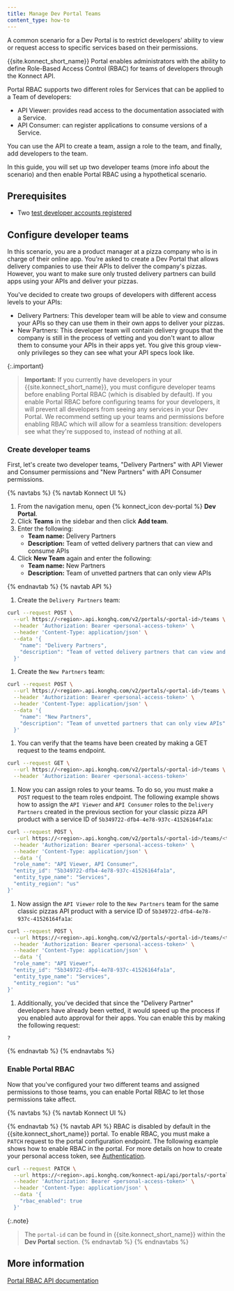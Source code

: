 ```yaml
---
title: Manage Dev Portal Teams
content_type: how-to
---
```


A common scenario for a Dev Portal is to restrict developers' ability to view or request access to specific services based on their permissions.

{{site.konnect_short_name}} Portal enables administrators with the ability to define Role-Based Access Control (RBAC) for teams of developers through the Konnect API.

Portal RBAC supports two different roles for Services that can be applied to a Team of developers:

* API Viewer: provides read access to the documentation associated with a Service.
* API Consumer: can register applications to consume versions of a Service.

You can use the API to create a team, assign a role to the team, and finally, add developers to the team.

In this guide, you will set up two developer teams (more info about the scenario) and then enable Portal RBAC using a hypothetical scenario.

## Prerequisites
* Two [test developer accounts registered](/konnect/dev-portal/dev-reg/)

## Configure developer teams 

In this scenario, you are a product manager at a pizza company who is in charge of their online app. You're asked to create a Dev Portal that allows delivery companies to use their APIs to deliver the company's pizzas. However, you want to make sure only trusted delivery partners can build apps using your APIs and deliver your pizzas. 

You've decided to create two groups of developers with different access levels to your APIs: 
* Delivery Partners: This developer team will be able to view and consume your APIs so they can use them in their own apps to deliver your pizzas.
* New Partners: This developer team will contain delivery groups that the company is still in the process of vetting and you don't want to allow them to consume your APIs in their apps yet. You give this group view-only privileges so they can see what your API specs look like. 

{:.important}
> **Important:** If you currently have developers in your {{site.konnect_short_name}}, you must configure developer teams before enabling Portal RBAC (which is disabled by default). If you enable Portal RBAC before configuring teams for your developers, it will prevent all developers from seeing any services in your Dev Portal. We recommend setting up your teams and permissions before enabling RBAC which will allow for a seamless transition: developers see what they're supposed to, instead of nothing at all.

### Create developer teams

First, let's create two developer teams, "Delivery Partners" with API Viewer and Consumer permissions and "New Partners" with API Consumer permissions.

{% navtabs %}
{% navtab Konnect UI %}
1. From the navigation menu, open {% konnect_icon dev-portal %} **Dev Portal**.
1. Click **Teams** in the sidebar and then click **Add team**.
1. Enter the following:
    * **Team name:** Delivery Partners
    * **Description:** Team of vetted delivery partners that can view and consume APIs
1. Click **New Team** again and enter the following:
    * **Team name:** New Partners
    * **Description:** Team of unvetted partners that can only view APIs

{% endnavtab %}
{% navtab API %}
1. Create the `Delivery Partners` team:
```bash
curl --request POST \
  --url https://<region>.api.konghq.com/v2/portals/<portal-id>/teams \
  --header 'Authorization: Bearer <personal-access-token>' \
  --header 'Content-Type: application/json' \
  --data '{
    "name": "Delivery Partners",
    "description": "Team of vetted delivery partners that can view and consume APIs"
  }'
```
1. Create the `New Partners` team:
```bash
curl --request POST \
  --url https://<region>.api.konghq.com/v2/portals/<portal-id>/teams \
  --header 'Authorization: Bearer <personal-access-token>' \
  --header 'Content-Type: application/json' \
  --data '{
    "name": "New Partners",
    "description": "Team of unvetted partners that can only view APIs"
  }'
```
1. You can verify that the teams have been created by making a GET request to the teams endpoint.
```bash
curl --request GET \
  --url https://<region>.api.konghq.com/v2/portals/<portal-id>/teams \
  --header 'Authorization: Bearer <personal-access-token>'
```
1. Now you can assign roles to your teams. To do so, you must make a `POST` request to the team roles endpoint. The following example shows how to assign the `API Viewer` and `API Consumer` roles to the `Delivery Partners` created in the previous section for your classic pizza API product with a service ID of `5b349722-dfb4-4e78-937c-41526164fa1a`:

```bash
curl --request POST \
  --url https://<region>.api.konghq.com/v2/portals/<portal-id>/teams/<team-id>/assigned-roles \
  --header 'Authorization: Bearer <personal-access-token>' \
  --header 'Content-Type: application/json' \
  --data '{
  "role_name": "API Viewer, API Consumer",
  "entity_id": "5b349722-dfb4-4e78-937c-41526164fa1a",
  "entity_type_name": "Services",
  "entity_region": "us"
}'
```
1. Now assign the `API Viewer` role to the `New Partners` team for the same classic pizzas API product with a service ID of `5b349722-dfb4-4e78-937c-41526164fa1a`:

```bash
curl --request POST \
  --url https://<region>.api.konghq.com/v2/portals/<portal-id>/teams/<team-id>/assigned-roles \
  --header 'Authorization: Bearer <personal-access-token>' \
  --header 'Content-Type: application/json' \
  --data '{
  "role_name": "API Viewer",
  "entity_id": "5b349722-dfb4-4e78-937c-41526164fa1a",
  "entity_type_name": "Services",
  "entity_region": "us"
}'
```
1. Additionally, you've decided that since the "Delivery Partner" developers have already been vetted, it would speed up the process if you enabled auto approval for their apps. You can enable this by making the following request:
```bash
?
```
{% endnavtab %}
{% endnavtabs %}
 

### Enable Portal RBAC

Now that you've configured your two different teams and assigned permissions to those teams, you can enable Portal RBAC to let those permissions take affect.

{% navtabs %}
{% navtab Konnect UI %}

{% endnavtab %}
{% navtab API %}
RBAC is disabled by default in the {{site.konnect_short_name}} portal. To enable RBAC, you must make a `PATCH` request to the portal configuration endpoint. The following example shows how to enable RBAC in the portal. For more details on how to create your personal access token, see [Authentication](/konnect/api/#authentication). 

```bash
curl --request PATCH \
  --url https://<region>.api.konghq.com/konnect-api/api/portals/<portal-id> \
  --header 'Authorization: Bearer <personal-access-token>' \
  --header 'Content-Type: application/json' \
  --data '{
    "rbac_enabled": true
  }'
```

{:.note}
> The `portal-id` can be found in {{site.konnect_short_name}} within the **Dev Portal** section.
{% endnavtab %}
{% endnavtabs %}

## More information
[Portal RBAC API documentation](https://developer.konghq.com/spec/2dad627f-7269-40db-ab14-01264379cec7/)